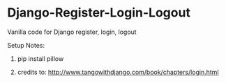 # Django-Register-Login-Logout
Vanilla code for Django register, login, logout 

Setup Notes:

1. pip install pillow

2. credits to: http://www.tangowithdjango.com/book/chapters/login.html
